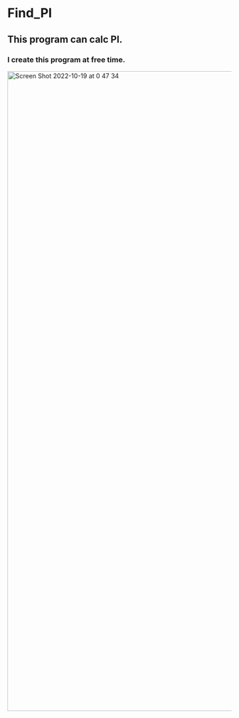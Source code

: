 <h1>Find_PI</h1>

<h2>This program can calc PI.</h2>

<h3>I create this program at free time.</h3>

<img width="1440" alt="Screen Shot 2022-10-19 at 0 47 34" src="https://user-images.githubusercontent.com/103437238/196480070-ff9c7065-3a7e-41ee-88ea-a0dcc912f329.png">

